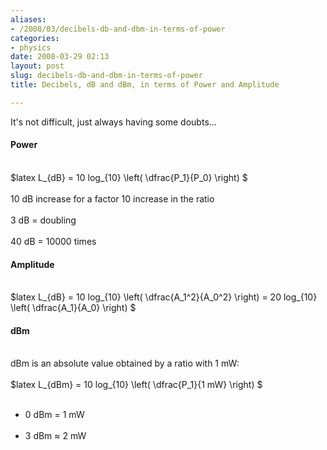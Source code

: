 ```yaml
---
aliases:
- /2008/03/decibels-db-and-dbm-in-terms-of-power
categories:
- physics
date: 2008-03-29 02:13
layout: post
slug: decibels-db-and-dbm-in-terms-of-power
title: Decibels, dB and dBm, in terms of Power and Amplitude

---
```


<p>
 It's not difficult, just always having some doubts...
 <br/>
</p>
<h4>
 Power
</h4>
<br/>
$latex L_{dB} = 10 log_{10} \left( \dfrac{P_1}{P_0} \right) $
<br/>
<br/>
10 dB increase for a factor 10 increase in the ratio
<br/>
<br/>
3 dB = doubling
<br/>
<br/>
40 dB = 10000 times
<br/>
<h4>
 Amplitude
</h4>
<br/>
$latex L_{dB} = 10 log_{10} \left( \dfrac{A_1^2}{A_0^2} \right) = 20 log_{10} \left( \dfrac{A_1}{A_0} \right)  $
<br/>
<h4>
 dBm
</h4>
<br/>
dBm is an absolute value obtained by a ratio with 1 mW:
<br/>
<br/>
$latex L_{dBm} = 10 log_{10} \left( \dfrac{P_1}{1 mW} \right) $
<br/>
<ul>
 <br/>
 <li>
  0 dBm = 1 mW
 </li>
 <br/>
 <li>
  3 dBm ≈ 2 mW
 </li>
 <br/>
</ul>
